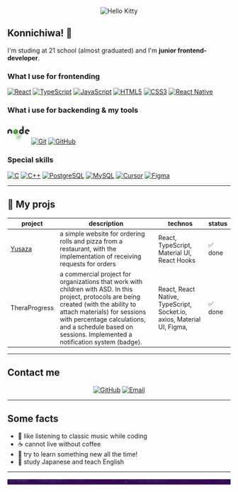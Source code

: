 <div align="center">

![Hello Kitty](./HelloKittyGif.gif)

</div>

## Konnichiwa! 🙏 
I'm studing at 21 school (almost graduated) and I'm **junior frontend-developer**. 


### What I use for frontending
[<img src="https://cdn.jsdelivr.net/gh/devicons/devicon/icons/react/react-original.svg" width="50" height="50" alt="React" title="React" />](https://reactjs.org/)
[<img src="https://cdn.jsdelivr.net/gh/devicons/devicon/icons/typescript/typescript-original.svg" width="50" height="50" alt="TypeScript" title="TypeScript" />](https://www.typescriptlang.org/)
[<img src="https://cdn.jsdelivr.net/gh/devicons/devicon/icons/javascript/javascript-original.svg" width="50" height="50" alt="JavaScript" title="JavaScript" />](https://developer.mozilla.org/docs/Web/JavaScript)
[<img src="https://cdn.jsdelivr.net/gh/devicons/devicon/icons/html5/html5-original.svg" width="50" height="50" alt="HTML5" title="HTML5" />](https://developer.mozilla.org/docs/Web/HTML)
[<img src="https://cdn.jsdelivr.net/gh/devicons/devicon/icons/css3/css3-original.svg" width="50" height="50" alt="CSS3" title="CSS3" />](https://developer.mozilla.org/docs/Web/CSS)
[<img src="https://cdn.jsdelivr.net/gh/devicons/devicon/icons/react/react-original.svg" width="50" height="50" alt="React Native" title="React Native" />](https://reactnative.dev/)

### What i use for backending & my tools
[<img src="https://raw.githubusercontent.com/devicons/devicon/master/icons/nodejs/nodejs-original-wordmark.svg" width="50" height="50" alt="Node.js" title="Node.js" />](https://nodejs.org/)
[<img src="https://cdn.jsdelivr.net/gh/devicons/devicon/icons/git/git-original.svg" width="50" height="50" alt="Git" title="Git" />](https://git-scm.com/)
[<img src="https://cdn.jsdelivr.net/gh/devicons/devicon/icons/github/github-original.svg" width="50" height="50" alt="GitHub" title="GitHub" />](https://github.com/)

### Special skills
[<img src="https://cdn.jsdelivr.net/gh/devicons/devicon/icons/c/c-original.svg" width="50" height="50" alt="C" title="C" />](https://en.cppreference.com/w/c)
[<img src="https://cdn.jsdelivr.net/gh/devicons/devicon/icons/cplusplus/cplusplus-original.svg" width="50" height="50" alt="C++" title="C++" />](https://isocpp.org/)
[<img src="https://cdn.jsdelivr.net/gh/devicons/devicon/icons/postgresql/postgresql-original.svg" width="50" height="50" alt="PostgreSQL" title="PostgreSQL" />](https://www.postgresql.org/)
[<img src="https://cdn.jsdelivr.net/gh/devicons/devicon/icons/mysql/mysql-original.svg" width="50" height="50" alt="MySQL" title="MySQL" />](https://www.mysql.com/)
[<img src="https://img.shields.io/badge/Cursor-000000?style=flat-square&logo=cursor&logoColor=white" alt="Cursor" title="Cursor" />](https://cursor.sh/)
[<img src="https://cdn.jsdelivr.net/gh/devicons/devicon/icons/figma/figma-original.svg" width="50" height="50" alt="Figma" title="Figma" />](https://www.figma.com/)

---

## 🌟 My projs

<div align="center">

| project | description | technos | status |
|--------|----------|------------|--------|
| [Yusaza](https://github.com/ttplshkv/yusaza) | a simple website for ordering rolls and pizza from a restaurant, with the implementation of receiving requests for orders | React, TypeScript, Material UI, React Hooks | ✅ done |
| TheraProgress | a commercial project for organizations that work with children with ASD. In this project, protocols are being created (with the ability to attach materials) for sessions with percentage calculations, and a schedule based on sessions. Implemented a notification system (badge). | React, React Native, TypeScript, Socket.io, axios, Material UI, Figma, | ✅ done |

</div>

---

## Contact me

<div align="center">

[![GitHub](https://img.shields.io/badge/GitHub-181717?style=for-the-badge&logo=github&logoColor=white)](https://github.com/ttplshkv)
[![Email](https://img.shields.io/badge/Email-D14836?style=for-the-badge&logo=gmail&logoColor=white)](tpleshakova@icloud.com)

</div>

---

## Some facts

- 🎵 like listening to classic music while coding
- ☕ cannot live without coffee
- 🌱 try to learn something new all the time!
- 🏯 study Japanese and teach English
---

<div align="center">

![Footer](./FooterGif.gif)

</div>
